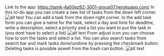 Link to the app: https://tamk-4a00ez62-3001-group07.herokuapp.com/
In this to-do app you can create a new list of tasks from the down left corner.
![alt text](https://i.imgur.com/7ZVw8Yp.png)
You can add a task from the down right corner. In the add task form you can give a name for the task, select a day and time for deadline, write a description, select a priority and a list you want to put the task in (you dont have to select a list)
![alt text](https://i.imgur.com/uMykJfi.png)
From adjust icon you can choose how to sort the tasks and select a list. You can also search tasks from search bar and mark tasks done/undone by pressing the checkmark button. Deleting tasks is possible aswell from the trash can button.
![alt text](https://i.imgur.com/fJng8RA.png)
